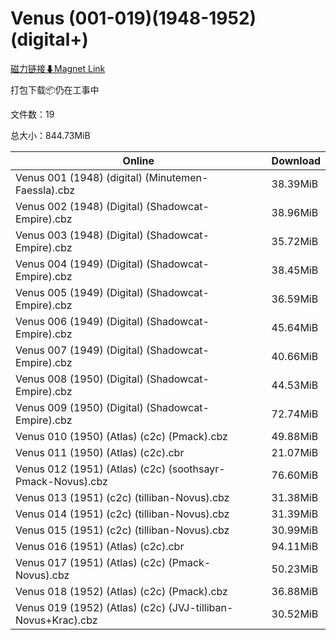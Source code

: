 # Venus (001-019)(1948-1952)(digital+)

[磁力链接⬇Magnet Link](magnet:?xt=urn:btih:d277bad5ab8264bb447e90429255244c51c7486c&dn=Venus%20%28001-019%29%281948-1952%29%28digital%2B%29)

打包下载📦仍在工事中

文件数：19

总大小：844.73MiB

Online | Download
--- | ---
Venus 001 (1948) (digital) (Minutemen-Faessla).cbz | 38.39MiB
Venus 002 (1948) (Digital) (Shadowcat-Empire).cbz | 38.96MiB
Venus 003 (1948) (Digital) (Shadowcat-Empire).cbz | 35.72MiB
Venus 004 (1949) (Digital) (Shadowcat-Empire).cbz | 38.45MiB
Venus 005 (1949) (Digital) (Shadowcat-Empire).cbz | 36.59MiB
Venus 006 (1949) (Digital) (Shadowcat-Empire).cbz | 45.64MiB
Venus 007 (1949) (Digital) (Shadowcat-Empire).cbz | 40.66MiB
Venus 008 (1950) (Digital) (Shadowcat-Empire).cbz | 44.53MiB
Venus 009 (1950) (Digital) (Shadowcat-Empire).cbz | 72.74MiB
Venus 010 (1950) (Atlas) (c2c) (Pmack).cbz | 49.88MiB
Venus 011 (1950) (Atlas) (c2c).cbr | 21.07MiB
Venus 012 (1951) (Atlas) (c2c) (soothsayr-Pmack-Novus).cbz | 76.60MiB
Venus 013 (1951) (c2c) (tilliban-Novus).cbz | 31.38MiB
Venus 014 (1951) (c2c) (tilliban-Novus).cbz | 31.39MiB
Venus 015 (1951) (c2c) (tilliban-Novus).cbz | 30.99MiB
Venus 016 (1951) (Atlas) (c2c).cbr | 94.11MiB
Venus 017 (1951) (Atlas) (c2c) (Pmack-Novus).cbz | 50.23MiB
Venus 018 (1952) (Atlas) (c2c) (Pmack).cbz | 36.88MiB
Venus 019 (1952) (Atlas) (c2c) (JVJ-tilliban-Novus+Krac).cbz | 30.52MiB